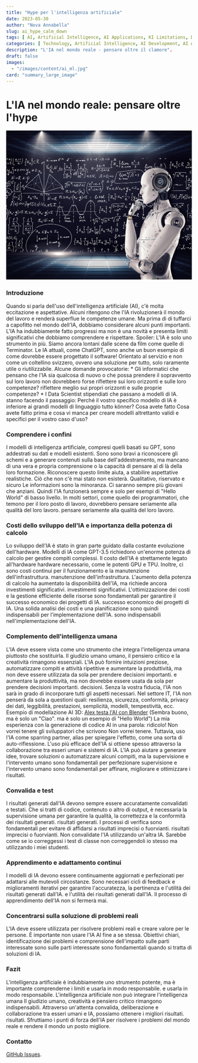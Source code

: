 ```yaml
---
title: "Hype per l'intelligenza artificiale"
date: 2023-05-30
author: "Nova Annabella"
slug: ai_hype_calm_down
tags: [ AI, Artificial Intelligence, AI Applications, KI Limitations, Development, Validation, Collaboration, Continuous Learning, Problem Solving ]
categories: [ Technology, Artificial Intelligence, AI Development, AI Applications ]
description: "L'IA nel mondo reale - pensare oltre il clamore".
draft: false
images:
  - "/images/content/ai_ml.jpg"
card: "summary_large_image"
---
```




# L'IA nel mondo reale: pensare oltre l'hype

[![ai_ml](/images/content/ai_ml.jpg)](https://en.wikipedia.org/wiki/Weak_artificial_intelligence)

### Introduzione

Quando si parla dell'uso dell'intelligenza artificiale (AI), c'è molta eccitazione e aspettative. Alcuni ritengono che
l'IA rivoluzionerà il mondo del lavoro e renderà superflue le competenze umane. Ma prima di di tuffarci a capofitto nel
mondo dell'IA, dobbiamo considerare alcuni punti importanti. L'IA ha indubbiamente fatto progressi ma non è una novità e
presenta limiti significativi che dobbiamo comprendere e rispettare. Spoiler: L'IA è solo uno strumento in più. Siamo
ancora lontani dalle scene da film come quelle di Terminator. Le IA attuali, come ChatGPT, sono anche un buon esempio di
come dovrebbe essere progettato il software! Orientato al servizio e non come un coltellino svizzero, ovvero una
soluzione per tutto, solo raramente utile o riutilizzabile. Alcune domande provocatorie: * Gli informatici che pensano
che l'IA sia qualcosa di nuovo o che possa prendere il sopravvento sul loro lavoro non dovrebbero forse riflettere sui
loro orizzonti e sulle loro competenze?  riflettere meglio sui propri orizzonti e sulle proprie competenze? * I Data
Scientist stipendiati che passano a modelli di IA.  stanno facendo il passaggio: Perché il vostro specifico modello di
IA è inferiore ai grandi modelli di linguaggio tutto könner? Cosa avete fatto  Cosa avete fatto prima e cosa vi manca
per creare modelli altrettanto validi e specifici per il vostro caso d'uso?

### Comprendere i confini

I modelli di intelligenza artificiale, compresi quelli basati su GPT, sono addestrati su dati e modelli esistenti. Sono
sono bravi a riconoscere gli schemi e a generare contenuti sulla base dell'addestramento, ma mancano di una vera e
propria comprensione o la capacità di pensare al di là della loro formazione. Riconoscere questo limite aiuta, a
stabilire aspettative realistiche. Ciò che non c'è mai stato non esisterà. Qualitativo, riservato e sicuro Le
informazioni sono la minoranza. Ci saranno sempre più giovani che anziani. Quindi l'IA funzionerà sempre e solo per
esempi di "Hello World" di basso livello. In molti settori, come quello dei programmatori, che temono per il loro posto
di lavoro, dovrebbero pensare seriamente alla qualità del loro lavoro. pensare seriamente alla qualità del loro lavoro.

### Costi dello sviluppo dell'IA e importanza della potenza di calcolo

Lo sviluppo dell'IA è stato in gran parte guidato dalla costante evoluzione dell'hardware. Modelli di IA come GPT-3.5
richiedono un'enorme potenza di calcolo per gestire compiti complessi. Il costo dell'IA è strettamente legato
all'hardware hardware necessario, come le potenti GPU e TPU. Inoltre, ci sono costi continui per il funzionamento e la
manutenzione dell'infrastruttura. manutenzione dell'infrastruttura. L'aumento della potenza di calcolo ha aumentato la
disponibilità dell'IA, ma richiede ancora investimenti significativi. investimenti significativi. L'ottimizzazione dei
costi e la gestione efficiente delle risorse sono fondamentali per garantire il successo economico dei progetti di IA.
successo economico dei progetti di IA. Una solida analisi dei costi e una pianificazione sono quindi indispensabili per
l'implementazione dell'IA. sono indispensabili nell'implementazione dell'IA.

### Complemento dell'intelligenza umana

L'IA deve essere vista come uno strumento che integra l'intelligenza umana piuttosto che sostituirla. Il giudizio umano
umano, il pensiero critico e la creatività rimangono essenziali. L'IA può fornire intuizioni preziose, automatizzare
compiti e attività ripetitive e aumentare la produttività, ma non deve essere utilizzata da sola per prendere decisioni
importanti. e aumentare la produttività, ma non dovrebbe essere usata da sola per prendere decisioni importanti.
decisioni. Senza la vostra fiducia, l'IA non sarà in grado di incorporare tutti gli aspetti necessari. Nel settore IT,
l'IA non penserà da sola a questioni quali: resilienza, sicurezza, conformità, privacy dei dati, leggibilità,
prestazioni, semplicità, modelli, tempestività, ecc. Esempio di modellazione AI 3D: [Alex testa l'AI con
Blender](https://www.youtube.com/watch?v=x60zHw_z4NM&t=460s) (Sembra buono, ma è solo un "Ciao". ma è solo un esempio di
"Hello World") La mia esperienza con la generazione di codice AI in una parola: ridicolo! Non vorrei tenere gli
sviluppatori che scrivono Non vorrei tenere. Tuttavia, uso l'IA come sparring partner, alias per spiegare l'effetto,
come una sorta di auto-riflessione. L'uso più efficace dell'IA si ottiene spesso attraverso la collaborazione tra esseri
umani e sistemi di IA. L'IA può aiutare a generare idee, trovare soluzioni o automatizzare alcuni compiti, ma la
supervisione e l'intervento umano sono fondamentali per perfezionare supervisione e l'intervento umano sono fondamentali
per affinare, migliorare e ottimizzare i risultati.

### Convalida e test

I risultati generati dall'IA devono sempre essere accuratamente convalidati e testati. Che si tratti di codice,
contenuto o altro di output, è necessaria la supervisione umana per garantire la qualità, la correttezza e la conformità
dei risultati generati. risultati generati. I processi di verifica sono fondamentali per evitare di affidarsi a
risultati imprecisi o fuorvianti. risultati imprecisi o fuorvianti. Non convalidate l'IA utilizzando un'altra IA.
Sarebbe come se io correggessi i test di classe non correggendoli io stesso ma utilizzando i miei studenti.

### Apprendimento e adattamento continui

I modelli di IA devono essere continuamente aggiornati e perfezionati per adattarsi alle mutevoli circostanze. Sono
necessari cicli di feedback e miglioramenti iterativi per garantire l'accuratezza, la pertinenza e l'utilità dei
risultati generati dall'IA. e l'utilità dei risultati generati dall'IA. Il processo di apprendimento dell'IA non si
fermerà mai.

### Concentrarsi sulla soluzione di problemi reali

L'IA deve essere utilizzata per risolvere problemi reali e creare valore per le persone. È importante non usare l'IA AI
fine a se stessa. Obiettivi chiari, identificazione dei problemi e comprensione dell'impatto sulle parti interessate
sono sulle parti interessate sono fondamentali quando si tratta di soluzioni di IA.

### Fazit

L'intelligenza artificiale è indubbiamente uno strumento potente, ma è importante comprenderne i limiti e usarla in modo
responsabile. e usarla in modo responsabile. L'intelligenza artificiale non può integrare l'intelligenza umana Il
giudizio umano, creatività e pensiero critico rimangono indispensabili. Attraverso un'attenta convalida, deliberazione e
collaborazione tra esseri umani e IA, possiamo ottenere i migliori risultati. risultati. Sfruttiamo i punti di forza
dell'IA per risolvere i problemi del mondo reale e rendere il mondo un posto migliore.

### Contatto

[GitHub Issues](https://github.com/NovaAnnabella/the_unspoken/issues/new/choose).
